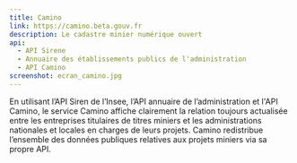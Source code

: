 ```yaml
---
title: Camino
link: https://camino.beta.gouv.fr
description: Le cadastre minier numérique ouvert
api:
  - API Sirene
  - Annuaire des établissements publics de l'administration
  - API Camino
screenshot: ecran_camino.jpg
---
```


En utilisant l’API Siren de l’Insee, l’API annuaire de l’administration et l'API Camino, le service Camino affiche clairement la relation toujours actualisée entre les entreprises titulaires de titres miniers et les administrations nationales et locales en charges de leurs projets. Camino redistribue l’ensemble des données publiques relatives aux projets miniers via sa propre API.
